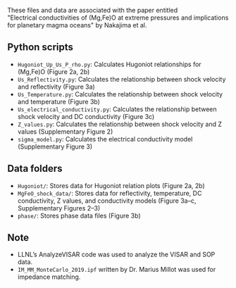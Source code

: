 These files and data are associated with the paper entitled  
"Electrical conductivities of (Mg,Fe)O at extreme pressures and implications for planetary magma oceans" by Nakajima et al.

## **Python scripts**
- `Hugoniot_Up_Us_P_rho.py`: Calculates Hugoniot relationships for (Mg,Fe)O (Figure 2a, 2b)
- `Us_Reflectivity.py`: Calculates the relationship between shock velocity and reflectivity (Figure 3a)
- `Us_Temperature.py`: Calculates the relationship between shock velocity and temperature (Figure 3b)
- `Us_electrical_conductivity.py`: Calculates the relationship between shock velocity and DC conductivity (Figure 3c)
- `Z_values.py`: Calculates the relationship between shock velocity and Z values (Supplementary Figure 2)
- `sigma_model.py`: Calculates the electrical conductivity model (Supplementary Figure 3)

## **Data folders**
- `Hugoniot/`: Stores data for Hugoniot relation plots (Figure 2a, 2b)
- `MgFeO_shock_data/`: Stores data for reflectivity, temperature, DC conductivity, Z values, and conductivity models (Figure 3a–c, Supplementary Figures 2–3)
- `phase/`: Stores phase data files (Figure 3b)

## **Note**
- LLNL’s AnalyzeVISAR code was used to analyze the VISAR and SOP data.  
- `IM_MM_MonteCarlo_2019.ipf` written by Dr. Marius Millot was used for impedance matching.

